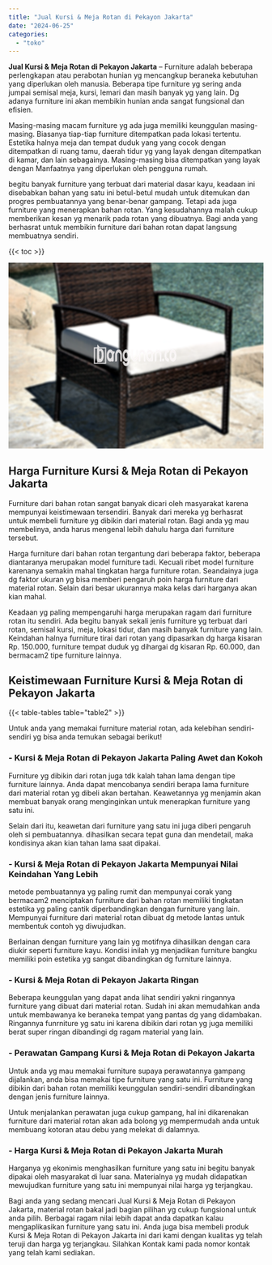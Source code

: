 ```yaml
---
title: "Jual Kursi & Meja Rotan di Pekayon Jakarta"
date: "2024-06-25"
categories: 
  - "toko"
---
```


**Jual Kursi & Meja Rotan di Pekayon Jakarta** – Furniture adalah beberapa perlengkapan atau perabotan hunian yg mencangkup beraneka kebutuhan yang diperlukan oleh manusia. Beberapa tipe furniture yg sering anda jumpai semisal meja, kursi, lemari dan masih banyak yg yang lain. Dg adanya furniture ini akan membikin hunian anda sangat fungsional dan efisien.

Masing-masing macam furniture yg ada juga memiliki keunggulan masing-masing. Biasanya tiap-tiap furniture ditempatkan pada lokasi tertentu. Estetika halnya meja dan tempat duduk yang yang cocok dengan ditempatkan di ruang tamu, daerah tidur yg yang layak dengan ditempatkan di kamar, dan lain sebagainya. Masing-masing bisa ditempatkan yang layak dengan Manfaatnya yang diperlukan oleh pengguna rumah.

begitu banyak furniture yang terbuat dari material dasar kayu, keadaan ini disebabkan bahan yang satu ini betul-betul mudah untuk ditemukan dan progres pembuatannya yang benar-benar gampang. Tetapi ada juga furniture yang menerapkan bahan rotan. Yang kesudahannya malah cukup memberikan kesan yg menarik pada rotan yang dibuatnya. Bagi anda yang berhasrat untuk membikin furniture dari bahan rotan dapat langsung membuatnya sendiri.

{{< toc >}}

![Jual Kursi & Meja Rotan di Pekayon Jakarta](/images/kursi-meja-rotan-murah03.png)

## Harga Furniture Kursi & Meja Rotan di Pekayon Jakarta

Furniture dari bahan rotan sangat banyak dicari oleh masyarakat karena mempunyai keistimewaan tersendiri. Banyak dari mereka yg berhasrat untuk membeli furniture yg dibikin dari material rotan. Bagi anda yg mau membelinya, anda harus mengenal lebih dahulu harga dari furniture tersebut.

Harga furniture dari bahan rotan tergantung dari beberapa faktor, beberapa diantaranya merupakan model furniture tadi. Kecuali ribet model furniture karenanya semakin mahal tingkatan harga furniture rotan. Seandainya juga dg faktor ukuran yg bisa memberi pengaruh poin harga furniture dari material rotan. Selain dari besar ukurannya maka kelas dari harganya akan kian mahal.

Keadaan yg paling mempengaruhi harga merupakan ragam dari furniture rotan itu sendiri. Ada begitu banyak sekali jenis furniture yg terbuat dari rotan, semisal kursi, meja, lokasi tidur, dan masih banyak furniture yang lain. Keindahan halnya furniture tirai dari rotan yang dipasarkan dg harga kisaran Rp. 150.000, furniture tempat duduk yg dihargai dg kisaran Rp. 60.000, dan bermacam2 tipe furniture lainnya.

## Keistimewaan Furniture Kursi & Meja Rotan di Pekayon Jakarta

{{< table-tables table="table2" >}}

Untuk anda yang memakai furniture material rotan, ada kelebihan sendiri-sendiri yg bisa anda temukan sebagai berikut!

### \- Kursi & Meja Rotan di Pekayon Jakarta Paling Awet dan Kokoh

Furniture yg dibikin dari rotan juga tdk kalah tahan lama dengan tipe furniture lainnya. Anda dapat mencobanya sendiri berapa lama furniture dari material rotan yg dibeli akan bertahan. Keawetannya yg menjamin akan membuat banyak orang menginginkan untuk menerapkan furniture yang satu ini.

Selain dari itu, keawetan dari furniture yang satu ini juga diberi pengaruh oleh si pembuatannya. dihasilkan secara tepat guna dan mendetail, maka kondisinya akan kian tahan lama saat dipakai.

### \- Kursi & Meja Rotan di Pekayon Jakarta Mempunyai Nilai Keindahan Yang Lebih

metode pembuatannya yg paling rumit dan mempunyai corak yang bermacam2 menciptakan furniture dari bahan rotan memiliki tingkatan estetika yg paling cantik diperbandingkan dengan furniture yang lain. Mempunyai furniture dari material rotan dibuat dg metode lantas untuk membentuk contoh yg diwujudkan.

Berlainan dengan furniture yang lain yg motifnya dihasilkan dengan cara diukir seperti furniture kayu. Kondisi inilah yg menjadikan furniture bangku memiliki poin estetika yg sangat dibandingkan dg furniture lainnya.

### \- Kursi & Meja Rotan di Pekayon Jakarta Ringan

Beberapa keunggulan yang dapat anda lihat sendiri yakni ringannya furniture yang dibuat dari material rotan. Sudah ini akan memudahkan anda untuk membawanya ke beraneka tempat yang pantas dg yang didambakan. Ringannya funrniture yg satu ini karena dibikin dari rotan yg juga memiliki berat super ringan dibandingi dg ragam material yang lain.

### \- Perawatan Gampang Kursi & Meja Rotan di Pekayon Jakarta

Untuk anda yg mau memakai furniture supaya perawatannya gampang dijalankan, anda bisa memakai tipe furniture yang satu ini. Furniture yang dibikin dari bahan rotan memiliki keunggulan sendiri-sendiri dibandingkan dengan jenis furniture lainnya.

Untuk menjalankan perawatan juga cukup gampang, hal ini dikarenakan furniture dari material rotan akan ada bolong yg mempermudah anda untuk membuang kotoran atau debu yang melekat di dalamnya.

### \- Harga Kursi & Meja Rotan di Pekayon Jakarta Murah

Harganya yg ekonimis menghasilkan furniture yang satu ini begitu banyak dipakai oleh masyarakat di luar sana. Materialnya yg mudah didapatkan mewujudkan furniture yang satu ini mempunyai nilai harga yg terjangkau.

Bagi anda yang sedang mencari Jual Kursi & Meja Rotan di Pekayon Jakarta, material rotan bakal jadi bagian pilihan yg cukup fungsional untuk anda pilih. Berbagai ragam nilai lebih dapat anda dapatkan kalau mengaplikasikan furniture yang satu ini. Anda juga bisa membeli produk Kursi & Meja Rotan di Pekayon Jakarta ini dari kami dengan kualitas yg telah teruji dan harga yg terjangkau. Silahkan Kontak kami pada nomor kontak yang telah kami sediakan.
